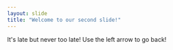 ```yaml
---
layout: slide
title: "Welcome to our second slide!"
---
```

It's late but never too late!
Use the left arrow to go back!
